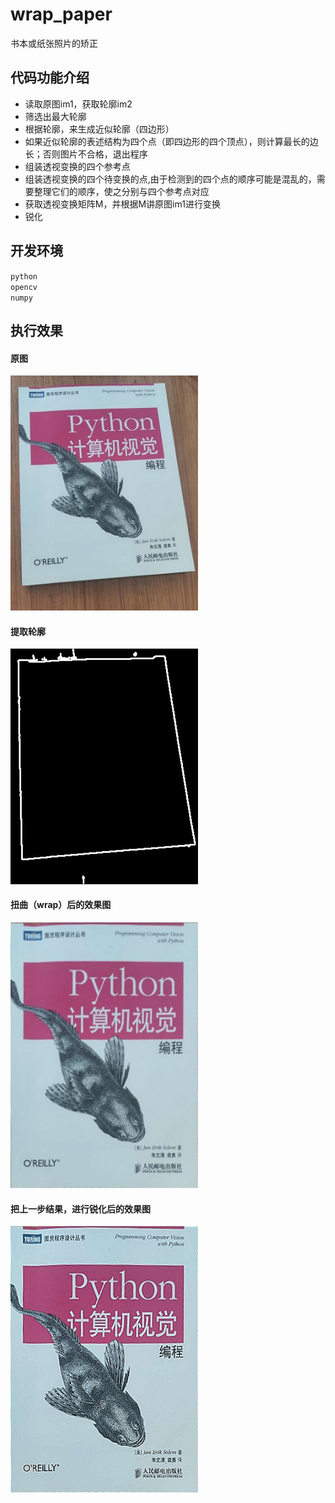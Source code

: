 # wrap_paper
 书本或纸张照片的矫正
## 代码功能介绍
* 读取原图im1，获取轮廓im2<br>
* 筛选出最大轮廓<br>
* 根据轮廓，来生成近似轮廓（四边形）<br>
* 如果近似轮廓的表述结构为四个点（即四边形的四个顶点），则计算最长的边长；否则图片不合格，退出程序<br>
* 组装透视变换的四个参考点<br>
* 组装透视变换的四个待变换的点,由于检测到的四个点的顺序可能是混乱的，需要整理它们的顺序，使之分别与四个参考点对应<br>
* 获取透视变换矩阵M，并根据M讲原图im1进行变换<br>
* 锐化<br>

## 开发环境
`python`<br>
`opencv`<br>
`numpy`
 
## 执行效果
#### 原图
<img src="2ori.jpg" width="300">

#### 提取轮廓
<img src="2_0.jpg" width="300">

#### 扭曲（wrap）后的效果图
<img src="2_1.jpg" width="300">

#### 把上一步结果，进行锐化后的效果图
<img src="2_2.jpg" width="300">
